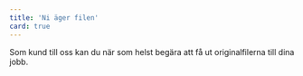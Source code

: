 ```yaml
---
title: 'Ni äger filen'
card: true
---
```


Som kund till oss kan du när som helst begära att få ut originalfilerna till dina jobb.